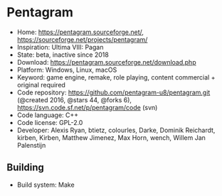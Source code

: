 # Pentagram

- Home: https://pentagram.sourceforge.net/, https://sourceforge.net/projects/pentagram/
- Inspiration: Ultima VIII: Pagan
- State: beta, inactive since 2018
- Download: https://pentagram.sourceforge.net/download.php
- Platform: Windows, Linux, macOS
- Keyword: game engine, remake, role playing, content commercial + original required
- Code repository: https://github.com/pentagram-u8/pentagram.git (@created 2016, @stars 44, @forks 6), https://svn.code.sf.net/p/pentagram/code (svn)
- Code language: C++
- Code license: GPL-2.0
- Developer: Alexis Ryan, btietz, colourles, Darke, Dominik Reichardt, kirben, Kirben, Matthew Jimenez, Max Horn, wench, Willem Jan Palenstijn

## Building

- Build system: Make
